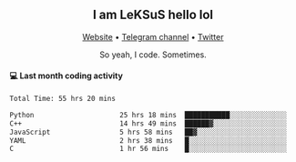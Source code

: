 <h2 align="center">I am LeKSuS hello lol</h2>
<div align="center">
  <a href="https://leksus.net">Website</a> •
  <a href="https://t.me/leksus_was_here">Telegram channel</a> •
  <a href="https://twitter.com/___LeKSuS___">Twitter</a>
</div>
<p align="center">So yeah, I code. Sometimes.</p>

#### :computer: Last month coding activity
<!--START_SECTION:waka-->

```txt
Total Time: 55 hrs 20 mins

Python                     25 hrs 18 mins  ███████████░░░░░░░░░░░░░░   44.55 %
C++                        14 hrs 49 mins  ██████▓░░░░░░░░░░░░░░░░░░   26.10 %
JavaScript                 5 hrs 58 mins   ██▓░░░░░░░░░░░░░░░░░░░░░░   10.50 %
YAML                       2 hrs 38 mins   █░░░░░░░░░░░░░░░░░░░░░░░░   04.65 %
C                          1 hr 56 mins    █░░░░░░░░░░░░░░░░░░░░░░░░   03.41 %
```

<!--END_SECTION:waka-->

<!-- flag{4_l0t_0f_1nter35t1ng_th1ng5_4r3_1n_publ1c_d0m41n} -->
